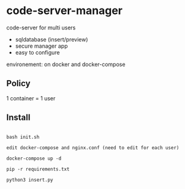 # code-server-manager

code-server for multi users

- sqldatabase (insert/preview)
- secure manager app
- easy to configure


environement: on docker and docker-compose

## Policy

1 container = 1 user


## Install

```

bash init.sh

edit docker-compose and nginx.conf (need to edit for each user)

docker-compose up -d

pip -r requirements.txt

python3 insert.py


```
